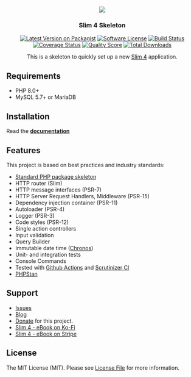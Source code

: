 <h1 align="center">
  <img src="https://user-images.githubusercontent.com/781074/67567104-9fe7d000-f729-11e9-8a2d-0c7286475aac.png">
</h1>

<h3 align="center">Slim 4 Skeleton</h3>

<div align="center">

  [![Latest Version on Packagist](https://img.shields.io/github/release/odan/slim4-skeleton.svg)](https://packagist.org/packages/odan/slim4-skeleton)
  [![Software License](https://img.shields.io/badge/license-MIT-brightgreen.svg)](LICENSE)
  [![Build Status](https://github.com/odan/slim4-skeleton/workflows/build/badge.svg)](https://github.com/odan/slim4-skeleton/actions)
  [![Coverage Status](https://img.shields.io/scrutinizer/coverage/g/odan/slim4-skeleton.svg)](https://scrutinizer-ci.com/g/odan/slim4-skeleton/code-structure)
  [![Quality Score](https://img.shields.io/scrutinizer/quality/g/odan/slim4-skeleton.svg)](https://scrutinizer-ci.com/g/odan/slim4-skeleton/?branch=master)
  [![Total Downloads](https://img.shields.io/packagist/dt/odan/slim4-skeleton.svg)](https://packagist.org/packages/odan/slim4-skeleton/stats)

This is a skeleton to quickly set up a new [Slim 4](https://www.slimframework.com/) application.

</div>

## Requirements

* PHP 8.0+
* MySQL 5.7+ or MariaDB

## Installation

Read the **[documentation](https://odan.github.io/slim4-skeleton/installation.html)**

## Features

This project is based on best practices and industry standards:

* [Standard PHP package skeleton](https://github.com/php-pds/skeleton)
* HTTP router (Slim)
* HTTP message interfaces (PSR-7)
* HTTP Server Request Handlers, Middleware (PSR-15)
* Dependency injection container (PSR-11)
* Autoloader (PSR-4)
* Logger (PSR-3)
* Code styles (PSR-12)
* Single action controllers
* Input validation
* Query Builder
* Immutable date time ([Chronos](https://github.com/cakephp/chronos))
* Unit- and integration tests
* Console Commands
* Tested with [Github Actions](https://github.com/odan/slim4-skeleton/actions) and [Scrutinizer CI](https://scrutinizer-ci.com/)
* [PHPStan](https://github.com/phpstan/phpstan)

## Support

* [Issues](https://github.com/odan/slim4-skeleton/issues)
* [Blog](https://odan.github.io/)  
* [Donate](https://odan.github.io/donate.html) for this project.
* [Slim 4 - eBook on Ko-Fi](https://ko-fi.com/s/5f182b4b22)
* [Slim 4 - eBook on Stripe](https://buy.stripe.com/3cs7ui5aP9bl156aEF)

## License

The MIT License (MIT). Please see [License File](LICENSE) for more information.
